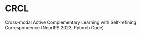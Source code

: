 # CRCL
Cross-modal Active Complementary Learning with Self-refining Correspondence (NeurIPS 2023, Pytorch Code)

